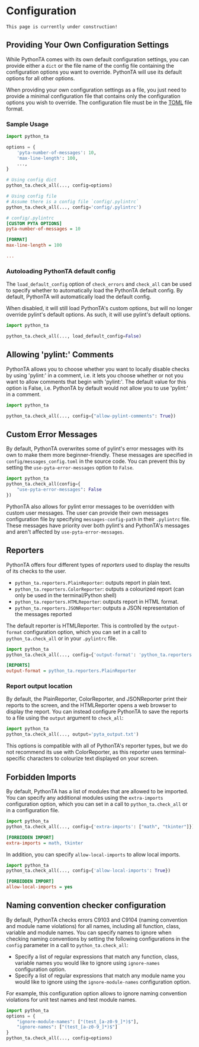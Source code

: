 # Configuration

```{note}
This page is currently under construction!
```

## Providing Your Own Configuration Settings

While PythonTA comes with its own default configuration settings, you can provide either a `dict` or the file name of the config file containing the configuration options you want to override. PythonTA will use its default options for all other options.

When providing your own configuration settings as a file, you just need to provide a minimal configuration file that contains only the configuration options you wish to override. The configuration file must be in the [TOML](https://toml.io/en/v1.0.0) file format.

### Sample Usage

```python
import python_ta

options = {
    'pyta-number-of-messages': 10,
    'max-line-length': 100,
    ...,
}

# Using config dict
python_ta.check_all(..., config=options)

# Using config file
# Assume there is a config file `config/.pylintrc`
python_ta.check_all(..., config='config/.pylintrc')
```

```ini
# config/.pylintrc
[CUSTOM PYTA OPTIONS]
pyta-number-of-messages = 10

[FORMAT]
max-line-length = 100

...
```

### Autoloading PythonTA default config

The `load_default_config` option of `check_errors` and `check_all` can be used to specify whether to automatically load the PythonTA default config. By default, PythonTA will automatically load the default config.

When disabled, it will still load PythonTA's custom options, but will no longer override pylint's default options. As such, it will use pylint's default options.

```python
import python_ta

python_ta.check_all(..., load_default_config=False)
```

## Allowing 'pylint:' Comments

PythonTA allows you to choose whether you want to locally disable checks by using 'pylint:' in a comment, i.e. it
lets you choose whether or not you want to allow comments that begin with 'pylint:'. The default value for this option is False, i.e. PythonTA by default would not allow you to use 'pylint:' in a comment.

```python
import python_ta

python_ta.check_all(..., config={"allow-pylint-comments": True})
```

## Custom Error Messages

By default, PythonTA overwrites some of pylint's error messages with its own to make them more beginner-friendly.
These messages are specified in `config/messages_config.toml` in the source code. You can prevent this by setting the
`use-pyta-error-messages` option to `False`.

```python
import python_ta
python_ta.check_all(config={
    "use-pyta-error-messages": False
})
```

PythonTA also allows for pylint error messages to be overridden with custom user messages.
The user can provide their own messages configuration file by specifying `messages-config-path` in their `.pylintrc` file.
These messages have priority over both pylint's and PythonTA's messages and aren't affected by `use-pyta-error-messages`.

## Reporters

PythonTA offers four different types of _reporters_ used to display the results of its checks to the user.

- `python_ta.reporters.PlainReporter`: outputs report in plain text.
- `python_ta.reporters.ColorReporter`: outputs a colourized report (can only be used in the terminal/Python shell)
- `python_ta.reporters.HTMLReporter`: outputs report in HTML format.
- `python_ta.reporters.JSONReporter`: outputs a JSON representation of the messages reported

The default reporter is HTMLReporter.
This is controlled by the `output-format` configuration option, which you can set in a call to `python_ta.check_all` or in your `.pylintrc` file.

```python
import python_ta
python_ta.check_all(..., config={'output-format': 'python_ta.reporters.PlainReporter'})
```

```ini
[REPORTS]
output-format = python_ta.reporters.PlainReporter
```

### Report output location

By default, the PlainReporter, ColorReporter, and JSONReporter print their reports to the screen,
and the HTMLReporter opens a web browser to display the report.
You can instead configure PythonTA to save the reports to a file using the `output` argument to `check_all`:

```python
import python_ta
python_ta.check_all(..., output='pyta_output.txt')
```

This options is compatible with all of PythonTA's reporter types, but we do not recommend its use with ColorReporter,
as this reporter uses terminal-specific characters to colourize text displayed on your screen.

## Forbidden Imports

By default, PythonTA has a list of modules that are allowed to be imported. You can specify any additional modules using the `extra-imports` configuration option, which you can set in a call to `python_ta.check_all` or in a configuration file.

```python
import python_ta
python_ta.check_all(..., config={'extra-imports': ["math", "tkinter"]})
```

```ini
[FORBIDDEN IMPORT]
extra-imports = math, tkinter
```

In addition, you can specify `allow-local-imports` to allow local imports.

```python
import python_ta
python_ta.check_all(..., config={'allow-local-imports': True})
```

```ini
[FORBIDDEN IMPORT]
allow-local-imports = yes
```

## Naming convention checker configuration

By default, PythonTA checks errors C9103 and C9104 (naming convention and module name violations) for all names, including all function, class, variable and module names.
You can specify names to ignore when checking naming conventions by setting the following configurations in the `config` parameter in a call to `python_ta.check_all`:

- Specify a list of regular expressions that match any function, class, variable names you would like to ignore using `ignore-names` configuration option.
- Specify a list of regular expressions that match any module name you would like to ignore using the `ignore-module-names` configuration option.

For example, this configuration option allows to ignore naming convention violations for unit test names and test module names.

```python
import python_ta
options = {
    "ignore-module-names": ["(test_[a-z0-9_]*)$"],
    "ignore-names": ["(test_[a-z0-9_]*)$"]
}
python_ta.check_all(..., config=options)
```
